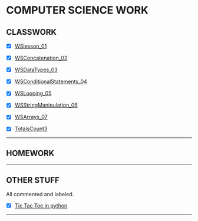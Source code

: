# COMPUTER SCIENCE WORK

## CLASSWORK

- [x] [WSlesson_01](https://github.com/Techn0Ninja27/school/blob/main/python/calc.py)
- [x] [WSConcatenation_02](https://github.com/Techn0Ninja27/school/blob/main/python/concatenation.py)
- [x] [WSDataTypes_03](https://github.com/Techn0Ninja27/school/blob/main/python/wsdatatypes.py)
- [x] [WSConditionalStatements_04](https://github.com/Techn0Ninja27/school/blob/main/python/conditional_statements.py)
- [x] [WSLooping_05](https://github.com/Techn0Ninja27/school/blob/main/python/loops.py)
- [x] [WSStringManipulation_06](https://github.com/Techn0Ninja27/school/blob/main/python/stringstuff.py)
- [x] [WSArrays_07](https://github.com/Techn0Ninja27/school/blob/main/python/arrays.py)

- [x] [TotalsCount3](https://github.com/Techn0Ninja27/school/blob/main/python/counting_thingy.py)
---
## HOMEWORK


---

## OTHER STUFF

All commented and labeled.

- [x] [Tic Tac Toe in python](https://github.com/Techn0Ninja27/school/blob/main/python/tictactoe.py)

---
